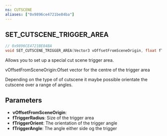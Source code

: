 ```yaml
---
ns: CUTSCENE
aliases: ["0x9896ce4721be84ba"]
---
```

## SET_CUTSCENE_TRIGGER_AREA

```c
// 0x9896CE4721BE84BA
void SET_CUTSCENE_TRIGGER_AREA(Vector3 vOffsetFromSceneOrigin, float fTriggerRadius, float fTriggerOrient, float fTriggerAngle);
```

Allows you to set up a special cut scene trigger area.

vOffsetFromSceneOrigin:Ofset vector for the centre of the trigger area

Depending on the type of of cutscene it maybe possible orientate the cutscene over a range of angles.


## Parameters
* **vOffsetFromSceneOrigin**: 
* **fTriggerRadius**: Size of the trigger area
* **fTriggerOrient**: The orientation of the trigger angle
* **fTriggerAngle**: The angle either side og the trigger

